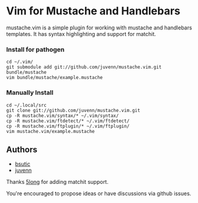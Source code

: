 Vim for Mustache and Handlebars
===============================

mustache.vim is a simple plugin for working with mustache and handlebars
templates. It has syntax highlighting and support for matchit.


### Install for pathogen

    cd ~/.vim/
    git submodule add git://github.com/juvenn/mustache.vim.git bundle/mustache
    vim bundle/mustache/example.mustache

### Manually Install

    cd ~/.local/src
    git clone git://github.com/juvenn/mustache.vim.git
    cp -R mustache.vim/syntax/* ~/.vim/syntax/
    cp -R mustache.vim/ftdetect/* ~/.vim/ftdetect/
    cp -R mustache.vim/ftplugin/* ~/.vim/ftplugin/
    vim mustache.vim/example.mustache

## Authors

* [bsutic](https://github.com/bsutic)
* [juvenn](https://github.com/juvenn)

Thanks [5long](https://github.com/5long) for adding matchit support.

You're encouraged to propose ideas or have discussions via github
issues.
